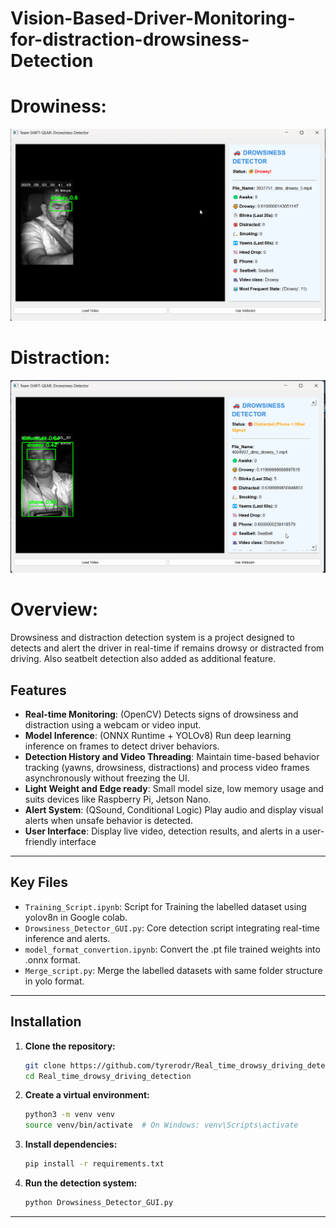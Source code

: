 # Vision-Based-Driver-Monitoring-for-distraction-drowsiness-Detection

# Drowiness:
![image](https://github.com/lingeshwarant/Vision-Based-Driver-Monitoring-for-distraction-drowsiness-Detection/blob/main/drowsy.png)

# Distraction:
![image](https://github.com/lingeshwarant/Vision-Based-Driver-Monitoring-for-distraction-drowsiness-Detection/blob/main/distracted.png)

# Overview:
Drowsiness and distraction detection system is a project designed to detects and alert the driver in real-time if remains drowsy or distracted from driving. Also seatbelt detection also added as additional feature.

## Features

- **Real-time Monitoring**: (OpenCV) Detects signs of drowsiness and distraction using a webcam or video input.
- **Model Inference**: (ONNX Runtime + YOLOv8) Run deep learning inference on frames to detect driver behaviors.
- **Detection History and Video Threading**: Maintain time-based behavior tracking (yawns, drowsiness, distractions) and process video frames asynchronously without freezing the UI.
- **Light Weight and Edge ready**: Small model size, low memory usage and suits devices like Raspberry Pi, Jetson Nano.
- **Alert System**: (QSound, Conditional Logic) Play audio and display visual alerts when unsafe behavior is detected.
- **User Interface**: Display live video, detection results, and alerts in a user-friendly interface

---


## Key Files

- `Training_Script.ipynb`: Script for Training the labelled dataset using yolov8n in Google colab.
- `Drowsiness_Detector_GUI.py`: Core detection script integrating real-time inference and alerts.
- `model_format_convertion.ipynb`: Convert the .pt file trained weights into .onnx format.
- `Merge_script.py`: Merge the labelled datasets with same folder structure in yolo format.

---

## Installation

1. **Clone the repository:**
    ```bash
    git clone https://github.com/tyrerodr/Real_time_drowsy_driving_detection.git
    cd Real_time_drowsy_driving_detection
    ```

2. **Create a virtual environment:**
    ```bash
    python3 -m venv venv
    source venv/bin/activate  # On Windows: venv\Scripts\activate
    ```

3. **Install dependencies:**
    ```bash
    pip install -r requirements.txt
    ```

4. **Run the detection system:**
    ```bash
    python Drowsiness_Detector_GUI.py
    ```

---

